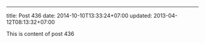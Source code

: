 ---
title: Post 436
date: 2014-10-10T13:33:24+07:00
updated: 2013-04-12T08:13:32+07:00

This is content of post 436